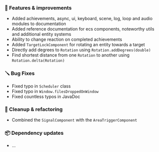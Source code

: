 ### 🚀 Features & improvements

- Added achievements, async, ui, keyboard, scene, log, loop and audio modules to documentation
- Added reference documentation for ecs components, noteworthy utils and additional entity systems
- Ability to change reaction on completed achievements
- Added `TargetLockComponent` for rotating an entity towards a target
- Directly add degrees to `Rotation` using `Rotation.addDegrees(double)`
- Find shortest distance from one `Rotation` to another using `Rotation.delta(Rotation)`

### 🪛 Bug Fixes

- Fixed typo in `Scheduler` class
- Fixed typo in `Window.filesDroppedOnWindow`
- Fixed countless typos in JavaDoc

### 🧽 Cleanup & refactoring

- Combined the `SignalComponent` with the `AreaTriggerComponent`

### 📦 Dependency updates

- ...